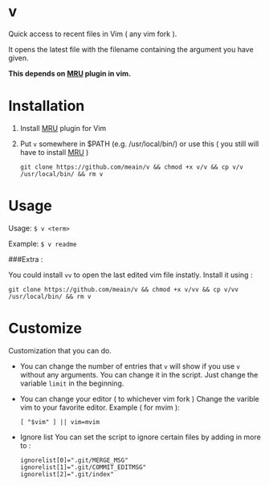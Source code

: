 # v
Quick access to recent files in Vim ( any vim fork ).

It opens the latest file with the filename containing the argument you have given.

**This depends on [MRU](https://github.com/vim-scripts/mru.vim) plugin in vim.**


# Installation
1. Install [MRU](https://github.com/vim-scripts/mru.vim) plugin for Vim
2. Put `v` somewhere in $PATH (e.g. /usr/local/bin/) or use this ( you still will have to install [MRU](https://github.com/vim-scripts/mru.vim) )

    ```
    git clone https://github.com/meain/v && chmod +x v/v && cp v/v /usr/local/bin/ && rm v
    ```

# Usage

Usage: `$ v <term>`

Example: `$ v readme`

###Extra : 

You could install `vv` to open the last edited vim file instatly. Install it using : 

```
git clone https://github.com/meain/v && chmod +x v/vv && cp v/vv /usr/local/bin/ && rm v
```


# Customize
Customization that you can do.

* You can change the number of entries that `v` will show if you use `v` without any arguments. You can change it in the script. Just change the variable `limit` in the beginning.

* You can change your editor ( to whichever vim fork )
    Change the varible vim to your favorite editor.
    Example ( for mvim ):

    ```
    [ "$vim" ] || vim=mvim
    ```

* Ignore list
    You can set the script to ignore certain files by adding in more to :
    ```
    ignorelist[0]=".git/MERGE_MSG"
    ignorelist[1]=".git/COMMIT_EDITMSG"
    ignorelist[2]=".git/index"
    ```

